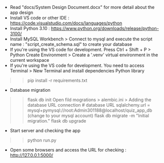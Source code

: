 - Read "docs/System Design Document.docx" for more detail about the app design
- Install VS code or other IDE : https://code.visualstudio.com/docs/languages/python
- Install Python 3.10 : https://www.python.org/downloads/release/python-3100/
- Install MySQL Workbench > Connect to mysql and execute the script name : "script_create_schema.sql" to create your database
- If you're using the VS code for development. Press Ctrl + Shift + P > Python Create Environment > Create a '.venv' virtual environment in the current workspace
- If you're using the VS code for development. You need to access Terminal > New Terminal and install dependencies Python library
>> pip install -r requirements.txt
- Database migration
>>flask db init
Open fild mogrations > alembic.ini > Adding the database URL connection
    # database URL
    sqlalchemy.url = mysql+pymysql://root:Admin301188@localhost/quiz_app_db  (change to your mysql account)
>>flask db migrate -m "Initial migration."
>>flask db upgrade
- Start server and checking the app
>> python run.py
- Open some browsers and access the URL for checking : http://127.0.0.1:5000/